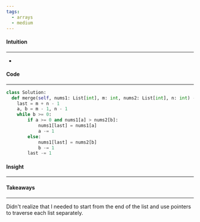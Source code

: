 ```yaml
---
tags:
  - arrays
  - medium
---
```


#### Intuition
---
- 

#### Code
---

```python
class Solution:
  def merge(self, nums1: List[int], m: int, nums2: List[int], n: int) -> None:
    last = m + n - 1
    a, b = m - 1, n - 1
    while b >= 0:
        if a >= 0 and nums1[a] > nums2[b]:
            nums1[last] = nums1[a]
            a -= 1
        else:
            nums1[last] = nums2[b]
            b -= 1
        last -= 1
```

#### Insight
---


#### Takeaways
---
Didn't realize that I needed to start from the end of the list and use pointers to traverse each list separately.